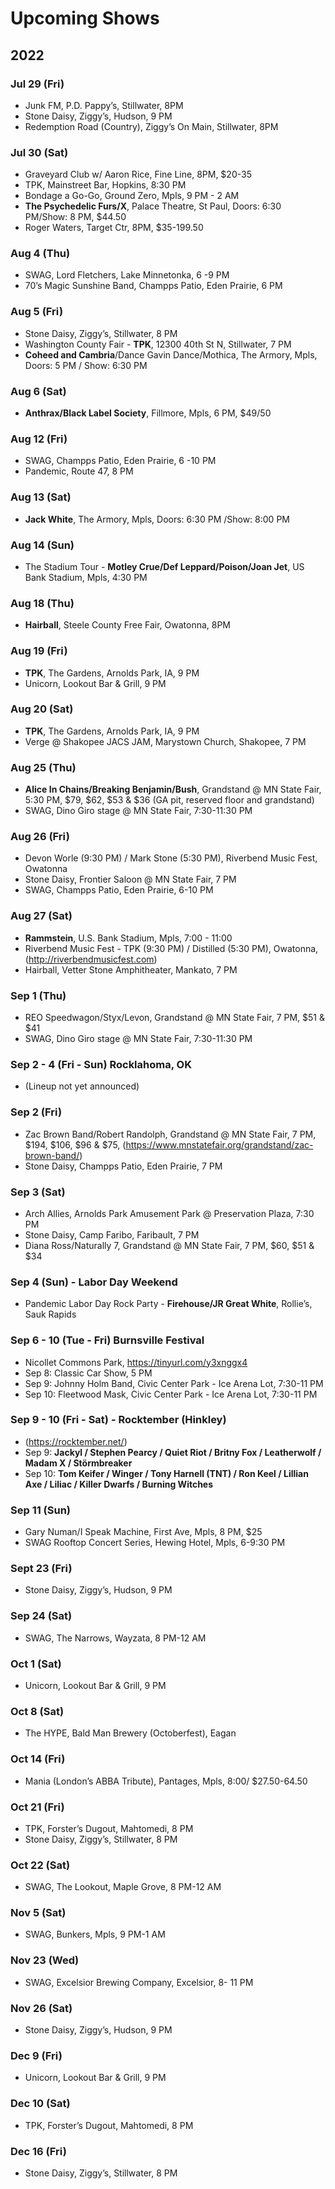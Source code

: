 <h1 id="upcoming-shows">Upcoming Shows</h1>
<h2 id="section">2022</h2>
<h3 id="jul-29-fri">Jul 29 (Fri)</h3>
<ul>
<li>Junk FM, P.D. Pappy’s, Stillwater, 8PM</li>
<li>Stone Daisy, Ziggy’s, Hudson, 9 PM</li>
<li>Redemption Road (Country), Ziggy’s On Main, Stillwater, 8PM</li>
</ul>
<h3 id="jul-30-sat">Jul 30 (Sat)</h3>
<ul>
<li>Graveyard Club w/ Aaron Rice, Fine Line, 8PM, $20-35</li>
<li>TPK, Mainstreet Bar, Hopkins, 8:30 PM</li>
<li>Bondage a Go-Go, Ground Zero, Mpls, 9 PM - 2 AM</li>
<li><strong>The Psychedelic Furs/X</strong>, Palace Theatre, St Paul, Doors: 6:30 PM/Show: 8 PM, $44.50</li>
<li>Roger Waters, Target Ctr, 8PM, $35-199.50</li>
</ul>
<h3 id="aug-4-thu">Aug 4 (Thu)</h3>
<ul>
<li>SWAG, Lord Fletchers, Lake Minnetonka, 6 -9 PM</li>
<li>70’s Magic Sunshine Band, Champps Patio, Eden Prairie, 6 PM</li>
</ul>
<h3 id="aug-5-fri">Aug 5 (Fri)</h3>
<ul>
<li>Stone Daisy, Ziggy’s, Stillwater, 8 PM</li>
<li>Washington County Fair - <strong>TPK</strong>, 12300 40th St N, Stillwater, 7 PM</li>
<li><strong>Coheed and Cambria</strong>/Dance Gavin Dance/Mothica, The Armory, Mpls, Doors: 5 PM / Show: 6:30 PM</li>
</ul>
<h3 id="aug-6-sat">Aug 6 (Sat)</h3>
<ul>
<li><strong>Anthrax/Black Label Society</strong>, Fillmore, Mpls, 6 PM, $49/50</li>
</ul>
<h3 id="aug-12-fri">Aug 12 (Fri)</h3>
<ul>
<li>SWAG, Champps Patio, Eden Prairie, 6 -10 PM</li>
<li>Pandemic, Route 47, 8 PM</li>
</ul>
<h3 id="aug-13-sat">Aug 13 (Sat)</h3>
<ul>
<li><strong>Jack White</strong>, The Armory, Mpls, Doors: 6:30 PM /Show: 8:00 PM</li>
</ul>
<h3 id="aug-14-sun">Aug 14 (Sun)</h3>
<ul>
<li>The Stadium Tour - <strong>Motley Crue/Def Leppard/Poison/Joan Jet</strong>, US Bank Stadium, Mpls, 4:30 PM</li>
</ul>
<h3 id="aug-18-thu">Aug 18 (Thu)</h3>
<ul>
<li><strong>Hairball</strong>, Steele County Free Fair, Owatonna, 8PM</li>
</ul>
<h3 id="aug-19-fri">Aug 19 (Fri)</h3>
<ul>
<li><strong>TPK</strong>, The Gardens, Arnolds Park, IA, 9 PM</li>
<li>Unicorn, Lookout Bar &amp; Grill, 9 PM</li>
</ul>
<h3 id="aug-20-sat">Aug 20 (Sat)</h3>
<ul>
<li><strong>TPK</strong>, The Gardens, Arnolds Park, IA, 9 PM</li>
<li>Verge @ Shakopee JACS JAM, Marystown Church, Shakopee, 7 PM</li>
</ul>
<h3 id="aug-25-thu">Aug 25 (Thu)</h3>
<ul>
<li><strong>Alice In Chains/Breaking Benjamin/Bush</strong>, Grandstand @ MN State Fair, 5:30 PM, $79, $62, $53 &amp; $36 (GA pit, reserved floor and grandstand)</li>
<li>SWAG, Dino Giro stage @ MN State Fair, 7:30-11:30 PM</li>
</ul>
<h3 id="aug-26-fri">Aug 26 (Fri)</h3>
<ul>
<li>Devon Worle (9:30 PM) / Mark Stone (5:30 PM), Riverbend Music Fest, Owatonna</li>
<li>Stone Daisy, Frontier Saloon @ MN State Fair, 7 PM</li>
<li>SWAG, Champps Patio, Eden Prairie, 6-10 PM</li>
</ul>
<h3 id="aug-27-sat">Aug 27 (Sat)</h3>
<ul>
<li><strong>Rammstein</strong>, U.S. Bank Stadium, Mpls, 7:00 - 11:00</li>
<li>Riverbend Music Fest - TPK (9:30 PM) / Distilled (5:30 PM), Owatonna, (<a href="http://riverbendmusicfest.com">http://riverbendmusicfest.com</a>)</li>
<li>Hairball, Vetter Stone Amphitheater, Mankato, 7 PM</li>
</ul>
<h3 id="sep-1-thu">Sep 1 (Thu)</h3>
<ul>
<li>REO Speedwagon/Styx/Levon, Grandstand @ MN State Fair, 7 PM, $51 &amp; $41</li>
<li>SWAG, Dino Giro stage @ MN State Fair, 7:30-11:30 PM</li>
</ul>
<h3 id="sep-2---4-fri---sun-rocklahoma-ok">Sep 2 - 4 (Fri - Sun) Rocklahoma, OK</h3>
<ul>
<li>(Lineup not yet announced)</li>
</ul>
<h3 id="sep-2-fri">Sep 2 (Fri)</h3>
<ul>
<li>Zac Brown Band/Robert Randolph, Grandstand @ MN State Fair, 7 PM, $194, $106, $96 &amp; $75, (<a href="https://www.mnstatefair.org/grandstand/zac-brown-band/">https://www.mnstatefair.org/grandstand/zac-brown-band/</a>)</li>
<li>Stone Daisy, Champps Patio, Eden Prairie, 7 PM</li>
</ul>
<h3 id="sep-3-sat">Sep 3 (Sat)</h3>
<ul>
<li>Arch Allies, Arnolds Park Amusement Park @ Preservation Plaza, 7:30 PM</li>
<li>Stone Daisy, Camp Faribo, Faribault, 7 PM</li>
<li>Diana Ross/Naturally 7, Grandstand @ MN State Fair, 7 PM, $60, $51 &amp; $34</li>
</ul>
<h3 id="sep-4-sun---labor-day-weekend">Sep 4 (Sun) - Labor Day Weekend</h3>
<ul>
<li>Pandemic Labor Day Rock Party - <strong>Firehouse/JR Great White</strong>, Rollie’s, Sauk Rapids</li>
</ul>
<h3 id="sep-6---10-tue---fri-burnsville-festival">Sep 6 - 10 (Tue - Fri) Burnsville Festival</h3>
<ul>
<li>Nicollet Commons Park, <a href="https://tinyurl.com/y3xnggx4">https://tinyurl.com/y3xnggx4</a></li>
<li>Sep 8: Classic Car Show, 5 PM</li>
<li>Sep 9: Johnny Holm Band, Civic Center Park - Ice Arena Lot, 7:30-11 PM</li>
<li>Sep 10: Fleetwood Mask, Civic Center Park - Ice Arena Lot, 7:30-11 PM</li>
</ul>
<h3 id="sep-9---10-fri---sat---rocktember-hinkley">Sep 9 - 10 (Fri - Sat) - Rocktember (Hinkley)</h3>
<ul>
<li>(<a href="https://rocktember.net/">https://rocktember.net/</a>)</li>
<li>Sep 9: <strong>Jackyl / Stephen Pearcy / Quiet Riot / Britny Fox / Leatherwolf / Madam X / Störmbreaker</strong></li>
<li>Sep 10: <strong>Tom Keifer / Winger / Tony Harnell (TNT) / Ron Keel / Lillian Axe / Liliac / Killer Dwarfs / Burning Witches</strong></li>
</ul>
<h3 id="sep-11-sun">Sep 11 (Sun)</h3>
<ul>
<li>Gary Numan/I Speak Machine, First Ave, Mpls, 8 PM, $25</li>
<li>SWAG Rooftop Concert Series, Hewing Hotel, Mpls, 6-9:30 PM</li>
</ul>
<h3 id="sept-23-fri">Sept 23 (Fri)</h3>
<ul>
<li>Stone Daisy, Ziggy’s, Hudson, 9 PM</li>
</ul>
<h3 id="sep-24-sat">Sep 24 (Sat)</h3>
<ul>
<li>SWAG, The Narrows, Wayzata, 8 PM-12 AM</li>
</ul>
<h3 id="oct-1-sat">Oct 1 (Sat)</h3>
<ul>
<li>Unicorn, Lookout Bar &amp; Grill, 9 PM</li>
</ul>
<h3 id="oct-8-sat">Oct 8 (Sat)</h3>
<ul>
<li>The HYPE, Bald Man Brewery (Octoberfest), Eagan</li>
</ul>
<h3 id="oct-14-fri">Oct 14 (Fri)</h3>
<ul>
<li>Mania (London’s ABBA Tribute), Pantages, Mpls, 8:00/ $27.50-64.50</li>
</ul>
<h3 id="oct-21-fri">Oct 21 (Fri)</h3>
<ul>
<li>TPK, Forster’s Dugout, Mahtomedi, 8 PM</li>
<li>Stone Daisy, Ziggy’s, Stillwater, 8 PM</li>
</ul>
<h3 id="oct-22-sat">Oct 22 (Sat)</h3>
<ul>
<li>SWAG, The Lookout, Maple Grove, 8 PM-12 AM</li>
</ul>
<h3 id="nov-5-sat">Nov 5 (Sat)</h3>
<ul>
<li>SWAG, Bunkers, Mpls, 9 PM-1 AM</li>
</ul>
<h3 id="nov-23-wed">Nov 23 (Wed)</h3>
<ul>
<li>SWAG, Excelsior Brewing Company, Excelsior, 8- 11 PM</li>
</ul>
<h3 id="nov-26-sat">Nov 26 (Sat)</h3>
<ul>
<li>Stone Daisy, Ziggy’s, Hudson, 9 PM</li>
</ul>
<h3 id="dec-9-fri">Dec 9 (Fri)</h3>
<ul>
<li>Unicorn, Lookout Bar &amp; Grill, 9 PM</li>
</ul>
<h3 id="dec-10-sat">Dec 10 (Sat)</h3>
<ul>
<li>TPK, Forster’s Dugout, Mahtomedi, 8 PM</li>
</ul>
<h3 id="dec-16-fri">Dec 16 (Fri)</h3>
<ul>
<li>Stone Daisy, Ziggy’s, Stillwater, 8 PM</li>
</ul>

